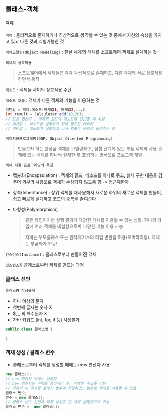 ## 클래스-객체

#### 객체

`객체` : 물리적으로 존재하거나 추상적으로 생각할 수 있는 것 중에서 자신의 속성을 가지고 있고 다른 것과 식별가능한 것

`객체모델링(Object Modeling)` : 현실 세계의 객체를 소프트웨어 객체로 설계하는 것

`객체의 상호작용`

> 소프트웨어에서 객체들은 각각 독립적으로 존재하고, 다른 객체와 서로 상호작용하면서 동작

`메소드` : 객체들 사이의 상호작용 수단

`메소드 호출` : 객체가 다른 객체의 기능을 이용하는 것

```java
리턴값 = 객체.메소드(매개값1, 매개값2,...)
int result = Calculater.add(10,20);
// 도트 연산자 : 객체의 필드와 메소드에 접근할 때 사용
// 매개값 : 메소드를 실행하기 위해 필요한 데이터
// 리턴값 : 메소드가 실행하고 나서 호출한 곳으로 돌려주는 값
```

`객체지향프로그래밍(OOP: Object Oriented Programming)`

> 만들고자 하는 완성품 객체를 모델링하고, 집합 관계에 있는 부품 객체와 사용 관게에 있는 객체를 하나씩 설계한 후 조립하는 방식으로 프로그램 개발

`객체 지향 프로그래밍의 특징`

* 캡슐화(Encapsulation) : 객체의 필드, 메소드를 하나로 묶고, 실제 구현 내용을 감추어 외부의 사용으로 객체가 손상되지 않도록 함 -> 접근제한자

* 상속(Inheritance) : 상위 객체를 재사용해서 새로운 하위의 새로운 객체를 만들어, 쉽고 빠르게 설계하고 코드의 중복을 줄여준다

* 다형성(Polymorphism) 

  > 같은 타입이지만 실행 결과가 다양한 객체를 이용할 수 있는 성질. 하나의 타입에 여러 객체를 대입함으로써 다양한 기능 이용 가능
  >
  > 자바는 부모클래스 또는 인터페이스의 타입 변환을 허용(오버라이딩). 객체는 부품화가 가능! 

`인스턴스(Instance)` : 클래스로부터 만들어진 객체

`인스턴스화` 클래스로부터 객체를 만드는 과정



### 클래스 선언

`클래스명 작성규칙`

* 하나 이상의 문자
* 첫번째 글자는 숫자 X
* $, _ 외 특수문자 X
* 자바 키워드 (int, for, if 등) 사용불가

```java
public class 클래스명 {
    
}
```



### 객체 생성 / 클래스 변수

* 클래스로부터 객체를 생성할 때에는 new 연산자 사용

```java
new 클래스();
// new 연산자 뒤에는 생성자
// new 연산자는 객체를 생성시킨 후, 객체의 주소를 리턴
// 따라서 이 주소를 클래스 변수에 저장하면, 변수로 객체를 사용할 수 있음
클래스 변수;
변수 = new 클래스();
// 클래스 변수 선언과 객체 생성은 한 개의 실행문으로 가능
클래스 변수 =  new 클래스();
```



